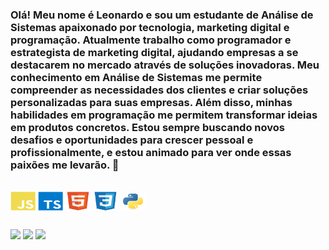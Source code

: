 ### Olá! Meu nome é Leonardo e sou um estudante de Análise de Sistemas apaixonado por tecnologia, marketing digital e programação. Atualmente trabalho como programador e estrategista de marketing digital, ajudando empresas a se destacarem no mercado através de soluções inovadoras. Meu conhecimento em Análise de Sistemas me permite compreender as necessidades dos clientes e criar soluções personalizadas para suas empresas. Além disso, minhas habilidades em programação me permitem transformar ideias em produtos concretos. Estou sempre buscando novos desafios e oportunidades para crescer pessoal e profissionalmente, e estou animado para ver onde essas paixões me levarão. 👋

<div style="display: inline_block"><br>
  <img align="center" alt="leonardo_suffi-Js" height="30" width="40" src="https://raw.githubusercontent.com/devicons/devicon/master/icons/javascript/javascript-plain.svg">
  <img align="center" alt="leonardo_suffi-Ts" height="30" width="40" src="https://raw.githubusercontent.com/devicons/devicon/master/icons/typescript/typescript-plain.svg">
  <img align="center" alt="leonardo_suffi-HTML" height="30" width="40" src="https://raw.githubusercontent.com/devicons/devicon/master/icons/html5/html5-original.svg">
  <img align="center" alt="leonardo_suffi-CSS" height="30" width="40" src="https://raw.githubusercontent.com/devicons/devicon/master/icons/css3/css3-original.svg">
  <img align="center" alt="leonardo_suffi-Python" height="30" width="40" src="https://raw.githubusercontent.com/devicons/devicon/master/icons/python/python-original.svg">
</div>
  
  ##
 
<div> 
  <a href="https://www.instagram.com/leonardo_suffi/" target="_blank"><img src="https://img.shields.io/badge/-Instagram-%23E4405F?style=for-the-badge&logo=instagram&logoColor=white" target="_blank"></a>
  <a href = "leonardo.fco123@gmail.com"><img src="https://img.shields.io/badge/-Gmail-%23333?style=for-the-badge&logo=gmail&logoColor=white" target="_blank"></a>
  <a href="https://www.linkedin.com/in/leonardo-francisco-817568225/" target="_blank"><img src="https://img.shields.io/badge/-LinkedIn-%230077B5?style=for-the-badge&logo=linkedin&logoColor=white" target="_blank"></a> 
  
</div>
